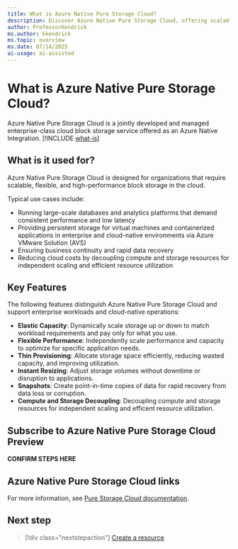 ```yaml
---
title: What is Azure Native Pure Storage Cloud?
description: Discover Azure Native Pure Storage Cloud, offering scalable and flexible enterprise-class cloud block storage with built-in capabilities via the Azure portal.
author: ProfessorKendrick
ms.author: kkendrick
ms.topic: overview
ms.date: 07/14/2025
ai-usage: ai-assisted
---
```

# What is Azure Native Pure Storage Cloud?

Azure Native Pure Storage Cloud is a jointly developed and managed enterprise-class cloud block storage service offered as an Azure Native Integration. [!INCLUDE [what-is](../includes/what-is.md)]

## What is it used for?

Azure Native Pure Storage Cloud is designed for organizations that require scalable, flexible, and high-performance block storage in the cloud.  

Typical use cases include:

- Running large-scale databases and analytics platforms that demand consistent performance and low latency
- Providing persistent storage for virtual machines and containerized applications in enterprise and cloud-native environments via Azure VMware Solution (AVS)
- Ensuring business continuity and rapid data recovery
- Reducing cloud costs by decoupling compute and storage resources for independent scaling and efficient resource utilization

## Key Features

The following features distinguish Azure Native Pure Storage Cloud and support enterprise workloads and cloud-native operations:

- **Elastic Capacity**: Dynamically scale storage up or down to match workload requirements and pay only for what you use.
- **Flexible Performance**: Independently scale performance and capacity to optimize for specific application needs.
- **Thin Provisioning**: Allocate storage space efficiently, reducing wasted capacity, and improving utilization.
- **Instant Resizing**: Adjust storage volumes without downtime or disruption to applications.
- **Snapshots**: Create point-in-time copies of data for rapid recovery from data loss or corruption.
- **Compute and Storage Decoupling**: Decoupling compute and storage resources for independent scaling and efficent resource utilization.

## Subscribe to Azure Native Pure Storage Cloud Preview

<!--TODO: remove before publish-->
**CONFIRM STEPS HERE**

## Azure Native Pure Storage Cloud links

For more information, see [Pure Storage Cloud documentation](https://support.purestorage.com/csh?context=azure_native_pure_storage_cloud).

## Next step

> [!div class="nextstepaction"]
> [Create a resource](create.md)